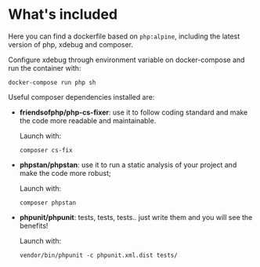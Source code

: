 # What's included

Here you can find a dockerfile based on `php:alpine`, including the latest version of php, xdebug and composer.

Configure xdebug through environment variable on docker-compose and run the container with:
```shell script
docker-compose run php sh
```

Useful composer dependencies installed are:
- **friendsofphp/php-cs-fixer**: use it to follow coding standard and make the code more readable and maintainable.

    Launch with:
    ```shell script
    composer cs-fix
    ```

- **phpstan/phpstan**: use it to run a static analysis of your project and make the code more robust;

    Launch with:
    ```shell script
    composer phpstan
    ```

- **phpunit/phpunit**: tests, tests, tests.. just write them and you will see the benefits!

    Launch with:
    ```shell script
    vendor/bin/phpunit -c phpunit.xml.dist tests/
    ```
